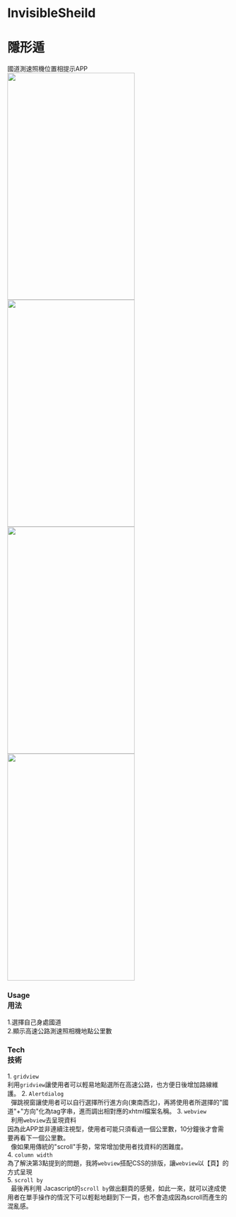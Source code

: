 # InvisibleSheild
# 隱形遁
國道測速照機位置相提示APP  
<img src="https://github.com/slk1107/InvisibleSheild/blob/master/ReadHtml/app/src/main/res/drawable/intro.png" width="288" height="512" />
<img src="https://github.com/slk1107/InvisibleSheild/blob/develop/screenshot1.JPG" width="288" height="512" />
<img src="https://github.com/slk1107/InvisibleSheild/blob/develop/screenshot2.JPG" width="288" height="512" />
<img src="https://github.com/slk1107/InvisibleSheild/blob/develop/screenshot3.JPG" width="288" height="512" />
<h3> Usage<br>
 用法 </h3>
 1.選擇自己身處國道<br>
 2.顯示高速公路測速照相機地點公里數
 
 <h3> Tech<br>
 技術 </h3>
1. <code>gridview</code><br>
       利用<code>gridview</code>讓使用者可以輕易地點選所在高速公路，也方便日後增加路線維護。        
2. <code>Alertdialog</code><br>
       彈跳視窗讓使用者可以自行選擇所行進方向(東南西北)，再將使用者所選擇的"國道"+"方向"化為tag字串，進而調出相對應的xhtml檔案名稱。               
3. <code>webview</code><br>
       利用<code>webview</code>去呈現資料<br>
       因為此APP並非連續注視型，使用者可能只須看過一個公里數，10分鐘後才會需要再看下一個公里數。<br>
       像如果用傳統的"scroll"手勢，常常增加使用者找資料的困難度。<br>
4. <code>column width</code><br>
       為了解決第3點提到的問題，我將<code>webview</code>搭配CSS的排版，讓<code>webview</code>以【頁】的方式呈現<br>
5. <code>scroll by</code><br>
       最後再利用 Jacascript的<code>scroll by</code>做出翻頁的感覺，如此一來，就可以達成使用者在單手操作的情況下可以輕鬆地翻到下一頁，也不會造成因為scroll而產生的混亂感。
   

